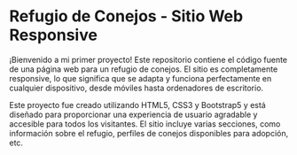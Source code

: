 # Refugio de Conejos - Sitio Web Responsive
¡Bienvenido a mi primer proyecto! Este repositorio contiene el código fuente de una página web para un refugio de conejos. El sitio es completamente responsive, lo que significa que se adapta y funciona perfectamente en cualquier dispositivo, desde móviles hasta ordenadores de escritorio.

Este proyecto fue creado utilizando HTML5, CSS3 y Bootstrap5 y está diseñado para proporcionar una experiencia de usuario agradable y accesible para todos los visitantes. El sitio incluye varias secciones, como información sobre el refugio, perfiles de conejos disponibles para adopción, etc.
